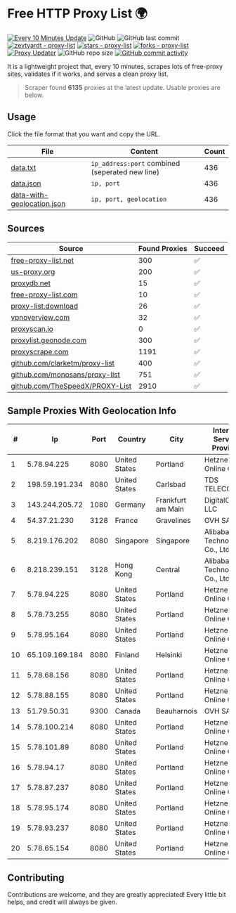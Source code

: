 
# Free HTTP Proxy List 🌍

[![Every 10 Minutes Update](https://github.com/mertguvencli/http-proxy-list/actions/workflows/main.yml/badge.svg?branch=main)](https://github.com/mertguvencli/http-proxy-list/actions/workflows/main.yml)
![GitHub](https://img.shields.io/github/license/mertguvencli/http-proxy-list)
![GitHub last commit](https://img.shields.io/github/last-commit/mertguvencli/http-proxy-list)
[![zevtyardt - proxy-list](https://img.shields.io/static/v1?label=zevtyardt&message=proxy-list&color=blue&logo=github)](https://github.com/zevtyardt/proxy-list "Go to GitHub repo")
[![stars - proxy-list](https://img.shields.io/github/stars/zevtyardt/proxy-list?style=social)](https://github.com/zevtyardt/proxy-list)
[![forks - proxy-list](https://img.shields.io/github/forks/zevtyardt/proxy-list?style=social)](https://github.com/zevtyardt/proxy-list)
[![Proxy Updater](https://github.com/zevtyardt/proxy-list/workflows/Proxy%20Updater/badge.svg)](https://github.com/zevtyardt/proxy-list/actions?query=workflow:"Proxy+Updater")
![GitHub repo size](https://img.shields.io/github/repo-size/zevtyardt/proxy-list)
[![GitHub commit activity](https://img.shields.io/github/commit-activity/m/zevtyardt/proxy-list?logo=commits)](https://github.com/zevtyardt/proxy-list/commits/main)

It is a lightweight project that, every 10 minutes, scrapes lots of free-proxy sites, validates if it works, and serves a clean proxy list.

> Scraper found **6135** proxies at the latest update. Usable proxies are below.

## Usage

Click the file format that you want and copy the URL.

|File|Content|Count|
|----|-------|-----|
|[data.txt](https://raw.githubusercontent.com/mertguvencli/http-proxy-list/main/proxy-list/data.txt)|`ip_address:port` combined (seperated new line)|436|
|[data.json](https://raw.githubusercontent.com/mertguvencli/http-proxy-list/main/proxy-list/data.json)|`ip, port`|436|
|[data-with-geolocation.json](https://raw.githubusercontent.com/mertguvencli/http-proxy-list/main/proxy-list/data-with-geolocation.json)|`ip, port, geolocation`|436|

## Sources

|Source|Found Proxies|Succeed|
|------|-------------|-------|
|[free-proxy-list.net](https://free-proxy-list.net)|300|✅|
|[us-proxy.org](https://www.us-proxy.org)|200|✅|
|[proxydb.net](http://proxydb.net)|15|✅|
|[free-proxy-list.com](https://free-proxy-list.com/?page=&port=&type%5B%5D=http&type%5B%5D=https&up_time=0&search=Search)|10|✅|
|[proxy-list.download](https://www.proxy-list.download/HTTP)|26|✅|
|[vpnoverview.com](https://vpnoverview.com/privacy/anonymous-browsing/free-proxy-servers)|32|✅|
|[proxyscan.io](https://www.proxyscan.io)|0|✅|
|[proxylist.geonode.com](https://proxylist.geonode.com/api/proxy-list?limit=300&page=1&sort_by=lastChecked&sort_type=desc&protocols=http,https)|300|✅|
|[proxyscrape.com](https://api.proxyscrape.com/v2/?request=displayproxies&protocol=http&timeout=10000&country=all&ssl=all&anonymity=all)|1191|✅|
|[github.com/clarketm/proxy-list](https://raw.githubusercontent.com/clarketm/proxy-list/master/proxy-list-raw.txt)|400|✅|
|[github.com/monosans/proxy-list](https://raw.githubusercontent.com/monosans/proxy-list/main/proxies/http.txt)|751|✅|
|[github.com/TheSpeedX/PROXY-List](https://raw.githubusercontent.com/TheSpeedX/PROXY-List/master/http.txt)|2910|✅|


## Sample Proxies With Geolocation Info

|#|Ip|Port|Country|City|Internet Service Provider|
|-|--|----|-------|----|-------------------------|
|1|5.78.94.225|8080|United States|Portland|Hetzner Online GmbH|
|2|198.59.191.234|8080|United States|Carlsbad|TDS TELECOM|
|3|143.244.205.72|1080|Germany|Frankfurt am Main|DigitalOcean, LLC|
|4|54.37.21.230|3128|France|Gravelines|OVH SAS|
|5|8.219.176.202|8080|Singapore|Singapore|Alibaba (US) Technology Co., Ltd.|
|6|8.218.239.151|3128|Hong Kong|Central|Alibaba (US) Technology Co., Ltd.|
|7|5.78.94.225|8080|United States|Portland|Hetzner Online GmbH|
|8|5.78.73.255|8080|United States|Portland|Hetzner Online GmbH|
|9|5.78.95.164|8080|United States|Portland|Hetzner Online GmbH|
|10|65.109.169.184|8080|Finland|Helsinki|Hetzner Online GmbH|
|11|5.78.68.156|8080|United States|Portland|Hetzner Online GmbH|
|12|5.78.88.155|8080|United States|Portland|Hetzner Online GmbH|
|13|51.79.50.31|9300|Canada|Beauharnois|OVH SAS|
|14|5.78.100.214|8080|United States|Portland|Hetzner Online GmbH|
|15|5.78.101.89|8080|United States|Portland|Hetzner Online GmbH|
|16|5.78.94.17|8080|United States|Portland|Hetzner Online GmbH|
|17|5.78.87.237|8080|United States|Portland|Hetzner Online GmbH|
|18|5.78.95.174|8080|United States|Portland|Hetzner Online GmbH|
|19|5.78.93.237|8080|United States|Portland|Hetzner Online GmbH|
|20|5.78.65.154|8080|United States|Portland|Hetzner Online GmbH|



## Contributing

Contributions are welcome, and they are greatly appreciated! Every
little bit helps, and credit will always be given.

